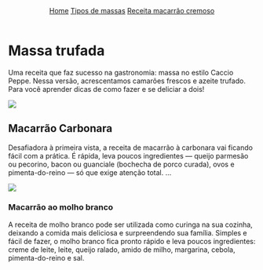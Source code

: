 <!DOCTYPE html>
<html lang="en">
<head>
    <meta charset="UTF-8">
    <meta name="viewport" content="width=device-width, initial-scale=1.0">
    <title>Massas</title>
</head>
<body>
    <header>
<nav>
    <a href="index.html">Home</a>
    <a href="massas.html">Tipos de massas</a>
    <a href="https://receitas.globo.com/tipos-de-prato/macarrao/macarrao-pratico-e-delicioso-4d51298c52e0b252bc00c9a6.ghtml">Receita macarrão cremoso</a>
</nav>
    </header>
    <h1>Massa trufada</h1>
    <p>Uma receita que faz sucesso na gastronomia: massa no estilo Caccio Peppe. Nessa versão, acrescentamos camarões frescos e azeite trufado. Para você aprender dicas de como fazer e se deliciar a dois!</p>
 <img src="massatrufa.jpeg">
    <h2>Macarrão Carbonara</h2>
    <p>Desafiadora à primeira vista, a receita de macarrão à carbonara vai ficando fácil com a prática. É rápida, leva poucos ingredientes — queijo parmesão ou pecorino, bacon ou guanciale (bochecha de porco curada), ovos e pimenta-do-reino — só que exige atenção total. ...</p>
<img src="carbonara.jpeg">
    <h3>Macarrão ao molho branco</h3>
    <p>A receita de molho branco pode ser utilizada como curinga na sua cozinha, deixando a comida mais deliciosa e surpreendendo sua família. Simples e fácil de fazer, o molho branco fica pronto rápido e leva poucos ingredientes: creme de leite, leite, queijo ralado, amido de milho, margarina, cebola, pimenta-do-reino e sal.</p>
</body>
</html>
